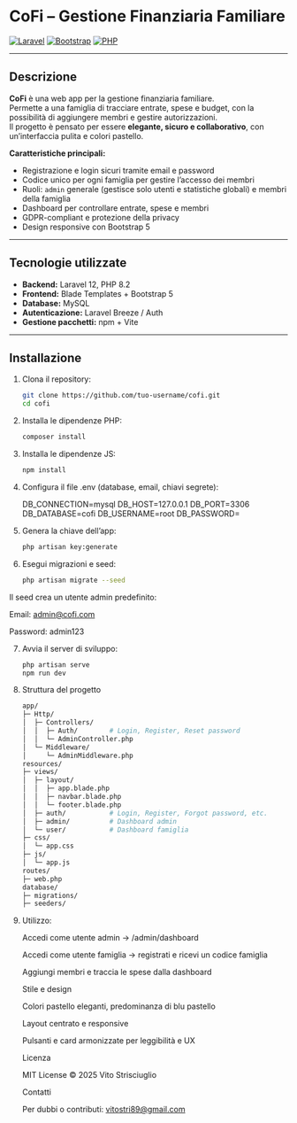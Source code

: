 # CoFi – Gestione Finanziaria Familiare

[![Laravel](https://img.shields.io/badge/Laravel-12-red)](https://laravel.com/)
[![Bootstrap](https://img.shields.io/badge/Bootstrap-5.3-blue)](https://getbootstrap.com/)
[![PHP](https://img.shields.io/badge/PHP-8.2-blueviolet)](https://www.php.net/)

---

## Descrizione
**CoFi** è una web app per la gestione finanziaria familiare.  
Permette a una famiglia di tracciare entrate, spese e budget, con la possibilità di aggiungere membri e gestire autorizzazioni.  
Il progetto è pensato per essere **elegante, sicuro e collaborativo**, con un’interfaccia pulita e colori pastello.

**Caratteristiche principali:**
- Registrazione e login sicuri tramite email e password
- Codice unico per ogni famiglia per gestire l’accesso dei membri
- Ruoli: `admin` generale (gestisce solo utenti e statistiche globali) e membri della famiglia
- Dashboard per controllare entrate, spese e membri
- GDPR-compliant e protezione della privacy
- Design responsive con Bootstrap 5

---

## Tecnologie utilizzate
- **Backend:** Laravel 12, PHP 8.2  
- **Frontend:** Blade Templates + Bootstrap 5  
- **Database:** MySQL  
- **Autenticazione:** Laravel Breeze / Auth  
- **Gestione pacchetti:** npm + Vite

---

## Installazione
1. Clona il repository:
   ```bash
   git clone https://github.com/tuo-username/cofi.git
   cd cofi


2. Installa le dipendenze PHP:
    ```bash
    composer install


3. Installa le dipendenze JS:
    ```bash
    npm install


4. Configura il file .env (database, email, chiavi segrete):

    DB_CONNECTION=mysql
    DB_HOST=127.0.0.1
    DB_PORT=3306
    DB_DATABASE=cofi
    DB_USERNAME=root
    DB_PASSWORD=


5. Genera la chiave dell’app:
    ```bash
    php artisan key:generate


6. Esegui migrazioni e seed:
    ```bash
    php artisan migrate --seed


Il seed crea un utente admin predefinito:

Email: admin@cofi.com

Password: admin123

7. Avvia il server di sviluppo:
    ```bash
    php artisan serve
    npm run dev

8. Struttura del progetto
    ```bash
    app/
    ├─ Http/
    │  ├─ Controllers/
    │  │  ├─ Auth/        # Login, Register, Reset password
    │  │  └─ AdminController.php
    │  └─ Middleware/
    │     └─ AdminMiddleware.php
    resources/
    ├─ views/
    │  ├─ layout/
    │  │  ├─ app.blade.php
    │  │  ├─ navbar.blade.php
    │  │  └─ footer.blade.php
    │  ├─ auth/           # Login, Register, Forgot password, etc.
    │  ├─ admin/          # Dashboard admin
    │  └─ user/           # Dashboard famiglia
    ├─ css/
    │  └─ app.css
    ├─ js/
    │  └─ app.js
    routes/
    ├─ web.php
    database/
    ├─ migrations/
    ├─ seeders/

8. Utilizzo:

    Accedi come utente admin → /admin/dashboard

    Accedi come utente famiglia → registrati e ricevi un codice famiglia

    Aggiungi membri e traccia le spese dalla dashboard

    Stile e design

    Colori pastello eleganti, predominanza di blu pastello

    Layout centrato e responsive

    Pulsanti e card armonizzate per leggibilità e UX

    Licenza

    MIT License © 2025 Vito Strisciuglio

    Contatti

    Per dubbi o contributi: vitostri89@gmail.com
